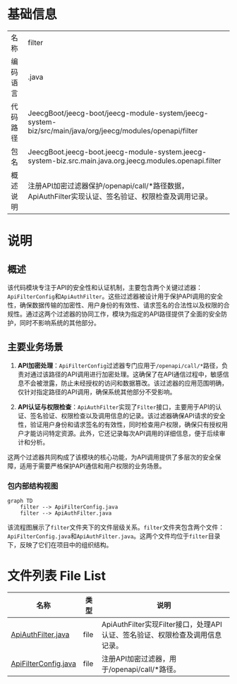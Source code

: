 # 基础信息

|      |      |
|------|------|
| 名称 | filter |
| 编码语言 | .java |
| 代码路径 | JeecgBoot/jeecg-boot/jeecg-module-system/jeecg-system-biz/src/main/java/org/jeecg/modules/openapi/filter |
| 包名 | JeecgBoot.jeecg-boot.jeecg-module-system.jeecg-system-biz.src.main.java.org.jeecg.modules.openapi.filter |
| 概述说明 | 注册API加密过滤器保护/openapi/call/*路径数据，ApiAuthFilter实现认证、签名验证、权限检查及调用记录。 |

# 说明

## 概述
该代码模块专注于API的安全性和认证机制，主要包含两个关键过滤器：`ApiFilterConfig`和`ApiAuthFilter`。这些过滤器被设计用于保护API调用的安全性，确保数据传输的加密性、用户身份的有效性、请求签名的合法性以及权限的合规性。通过这两个过滤器的协同工作，模块为指定的API路径提供了全面的安全防护，同时不影响系统的其他部分。

## 主要业务场景
1. **API加密处理**：`ApiFilterConfig`过滤器专门应用于`/openapi/call/*`路径，负责对通过该路径的API调用进行加密处理。这确保了在API通信过程中，敏感信息不会被泄露，防止未经授权的访问和数据篡改。该过滤器的应用范围明确，仅针对指定路径的API调用，确保系统其他部分不受影响。

2. **API认证与权限检查**：`ApiAuthFilter`实现了`Filter`接口，主要用于API的认证、签名验证、权限检查以及调用信息的记录。该过滤器确保API请求的安全性，验证用户身份和请求签名的有效性，同时检查用户权限，确保只有授权用户才能访问特定资源。此外，它还记录每次API调用的详细信息，便于后续审计和分析。

这两个过滤器共同构成了该模块的核心功能，为API调用提供了多层次的安全保障，适用于需要严格保护API通信和用户权限的业务场景。


### 包内部结构视图

```mermaid
graph TD
    filter --> ApiFilterConfig.java
    filter --> ApiAuthFilter.java
```

该流程图展示了`filter`文件夹下的文件层级关系。`filter`文件夹包含两个文件：`ApiFilterConfig.java`和`ApiAuthFilter.java`。这两个文件均位于`filter`目录下，反映了它们在项目中的组织结构。

# 文件列表 File List

| 名称   | 类型  | 说明 |
|-------|------|-------------|
| [ApiAuthFilter.java](ApiAuthFilter.md) | file | ApiAuthFilter实现Filter接口，处理API认证、签名验证、权限检查及调用信息记录。 |
| [ApiFilterConfig.java](ApiFilterConfig.md) | file | 注册API加密过滤器，用于/openapi/call/*路径。 |


